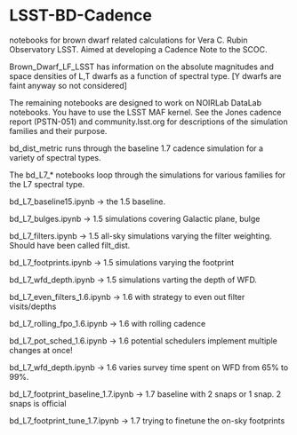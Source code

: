 # LSST-BD-Cadence
notebooks for brown dwarf related calculations for Vera C. Rubin Observatory LSST. Aimed at developing a Cadence Note to the SCOC.  

Brown_Dwarf_LF_LSST has information on the absolute magnitudes and space densities of L,T dwarfs as a function of spectral type.
[Y dwarfs are faint anyway so not considered]

The remaining notebooks are designed to work on NOIRLab DataLab notebooks.  You have to use the LSST MAF kernel. See the Jones cadence report (PSTN-051) 
and community.lsst.org for descriptions of the simulation families and their purpose.

bd_dist_metric runs through the baseline 1.7 cadence simulation for a variety of spectral types.  

The bd_L7_* notebooks loop through the simulations for various families for the L7 spectral type.  

bd_L7_baseline15.ipynb       -> the 1.5 baseline.

bd_L7_bulges.ipynb           -> 1.5 simulations covering Galactic plane, bulge

bd_L7_filters.ipynb          -> 1.5 all-sky simulations varying the filter weighting. Should have been called filt_dist. 

bd_L7_footprints.ipynb       -> 1.5 simulations varying the footprint

bd_L7_wfd_depth.ipynb        -> 1.5 simulations varting the depth of WFD.


bd_L7_even_filters_1.6.ipynb  -> 1.6 with strategy to even out filter visits/depths

bd_L7_rolling_fpo_1.6.ipynb   -> 1.6  with rolling cadence 

bd_L7_pot_sched_1.6.ipynb     -> 1.6 potential schedulers implement multiple changes at once! 

bd_L7_wfd_depth.ipynb         -> 1.6 varies survey time spent on WFD from 65% to 99%. 


bd_L7_footprint_baseline_1.7.ipynb   -> 1.7 baseline with 2 snaps or 1 snap. 2 snaps is official

bd_L7_footprint_tune_1.7.ipynb       -> 1.7 trying to finetune the on-sky footprints





